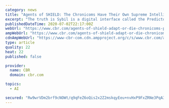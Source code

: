 ```yaml
---
category: news
title: "Agents of SHIELD: The Chronicoms Have Their Own Supreme Intelligence"
excerpt: "The truth is Sybil is a digital interface called the Predictor. She is essentially an artificial intelligence system that compiles data from throughout history in order to project outcomes for the future. Thanks to her knowledge, the Chronicoms know when ..."
publishedDateTime: 2020-07-02T22:17:00Z
webUrl: "https://www.cbr.com/agents-of-shield-adapt-or-die-chronicoms-predictor-supreme-intelligence-comparison/"
ampWebUrl: "https://www.cbr.com/agents-of-shield-adapt-or-die-chronicoms-predictor-supreme-intelligence-comparison/amp/"
cdnAmpWebUrl: "https://www-cbr-com.cdn.ampproject.org/c/s/www.cbr.com/agents-of-shield-adapt-or-die-chronicoms-predictor-supreme-intelligence-comparison/amp/"
type: article
quality: 22
heat: 22
published: false

provider:
  name: CBR
  domain: cbr.com

topics:
  - AI

secured: "Rw9wrVDm2brf9cNOWt/q9qFeZ6oQis2x2Z2mskqyEeu+nvHxP9FxZRNe3PqA3ACHeGJJ4mIwiCSnTv+zz9ILyRGSu2rKH0ZmI0qdaboJqgw2JNIHm83ikxE7TnlTHtjJyZTe8IwpGRhfZeP3jwz1y9t6xk7+IpbaTA/B8c+Zb3ZVBcgq3zDGohY4vDGDOkboMgR1UutQ4oo6JMba2hw6+8+zzMAVI2imr9cfPoktEJRqofgUs5uXX98EUKB65Esbq8kOSilpxShn73m3gJf1d4VHKELy0Ty4PAvt4fanrQzS6Nv4HO3FnM3CMgB2YpUhT5i35TWkrzRXSLS2ypqzPw==;6IhfrahZkbSNR/YcHHQUtA=="
---
```


